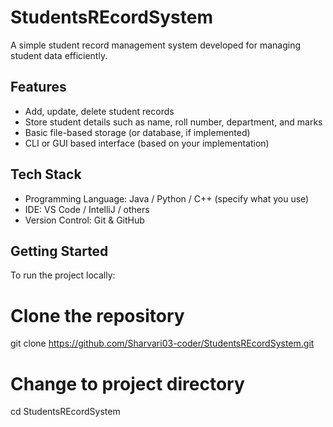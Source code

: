 # StudentsREcordSystem

A simple student record management system developed for managing student data efficiently.

## Features

- Add, update, delete student records
- Store student details such as name, roll number, department, and marks
- Basic file-based storage (or database, if implemented)
- CLI or GUI based interface (based on your implementation)

## Tech Stack

- Programming Language: Java / Python / C++ (specify what you use)
- IDE: VS Code / IntelliJ / others
- Version Control: Git & GitHub

## Getting Started

To run the project locally:

# Clone the repository
git clone https://github.com/Sharvari03-coder/StudentsREcordSystem.git

# Change to project directory
cd StudentsREcordSystem
